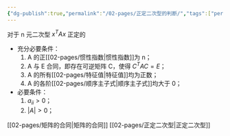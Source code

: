 ```yaml
---
{"dg-publish":true,"permalink":"/02-pages/正定二次型的判断/","tags":["personal/blog","线性代数/二次型"]}
---
```


对于 n 元二次型 $\displaystyle x^TAx$ 正定的
- 充分必要条件：
	1. A 的正[[02-pages/惯性指数\|惯性指数]]为 n；
	2. A 与 E 合同，即存在可逆矩阵 C，使得 $\displaystyle C^TAC=E$；
	3. A 的所有[[02-pages/特征值\|特征值]]均为正数；
	4. A 的各阶[[02-pages/顺序主子式\|顺序主子式]]均大于 0；
- 必要条件：
	1. $\displaystyle a_{ii}>0$；
	2. $\displaystyle |A|>0$；

[[02-pages/矩阵的合同\|矩阵的合同]]
[[02-pages/正定二次型\|正定二次型]]
